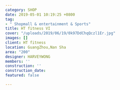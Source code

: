 ```yaml
---
category: SHOP
date: 2019-05-01 10:19:25 +0800
tag:
- " Shopmall & entertainment & Sports"
title: HT fitness VI
cover: "/uploads/2019/06/19/0k97DdChqQczl1Er.jpg"
images: []
client: HT fitness
location: GuangZhou,Nan Sha
area: "200"
designer: HARVEYWONG
members: ''
construction: ''
construction_date: 
featured: false

---
```

